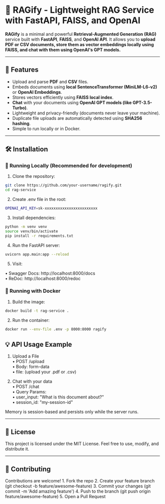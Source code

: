 # 🧠 RAGify - Lightweight RAG Service with FastAPI, FAISS, and OpenAI

**RAGify** is a minimal and powerful **Retrieval-Augmented Generation (RAG)** service built with **FastAPI**, **FAISS**, and **OpenAI API**.
It allows you to **upload PDF or CSV documents, store them as vector embeddings locally using FAISS, and chat with them using OpenAI's GPT models.**

---

## 🚀 Features

- Upload and parse **PDF** and **CSV** files.
- Embeds documents using **local SentenceTransformer (MiniLM-L6-v2)** or **OpenAI Embeddings**.
- Stores vectors efficiently using **FAISS local index**.
- **Chat** with your documents using **OpenAI GPT models (like GPT-3.5-Turbo)**.
- Lightweight and privacy-friendly (documents never leave your machine).
- Duplicate file uploads are automatically detected using **SHA256 hashing**.
- Simple to run locally or in Docker.

---

## 🛠️ Installation

### 🔧 Running Locally (Recommended for development)

1. Clone the repository:
```bash
git clone https://github.com/your-username/ragify.git
cd rag-service
```

2.	Create .env file in the root:
 ```bash
OPENAI_API_KEY=sk-xxxxxxxxxxxxxxxxxxxxxxxx
```

3.	Install dependencies:
```bash
python -m venv venv
source venv/bin/activate
pip install -r requirements.txt
```

4.	Run the FastAPI server:
```bash
uvicorn app.main:app --reload
```
5.	Visit:
  
•	Swagger Docs: http://localhost:8000/docs <br>
•	ReDoc: http://localhost:8000/redoc

### 🐳 Running with Docker <br>
1.	Build the image:
```bash
docker build -t rag-service .
```

2.	Run the container:
```bash
docker run --env-file .env -p 8000:8000 ragify
```

## 💡 API Usage Example

1. Upload a File <br>
	•	POST /upload <br>
	•	Body: form-data <br>
	•	file: (upload your .pdf or .csv) <br>

2. Chat with your data <br>
	•	POST /chat <br>
	•	Query Params: <br>
	•	user_input: "What is this document about?" <br>
	•	session_id: "my-session-id"

Memory is session-based and persists only while the server runs.

---

## 📜 License

This project is licensed under the MIT License.
Feel free to use, modify, and distribute it.

---

## 🤝 Contributing

Contributions are welcome!
	1.	Fork the repo
	2.	Create your feature branch (git checkout -b feature/awesome-feature)
	3.	Commit your changes (git commit -m 'Add amazing feature')
	4.	Push to the branch (git push origin feature/awesome-feature)
	5.	Open a Pull Request 

